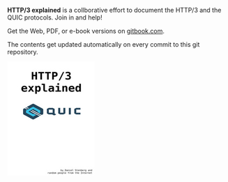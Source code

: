 **HTTP/3 explained** is a collborative effort to document the HTTP/3 and the
QUIC protocols. Join in and help!

Get the Web, PDF, or e-book versions on
[gitbook.com](https://www.gitbook.com/book/bagder/http3-explained/details).

The contents get updated automatically on every commit to this git repository.

![HTTP/3 explained cover](cover_small.jpg)
